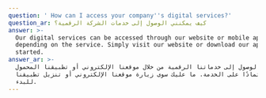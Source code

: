 ```yaml
---
question: ' How can I access your company''s digital services?'
question_ar: كيف يمكنني الوصول إلى خدمات الشركة الرقمية؟
answer: >-
  Our digital services can be accessed through our website or mobile app,
  depending on the service. Simply visit our website or download our app to get
  started.
answer_ar: >-
  يمكن الوصول إلى خدماتنا الرقمية من خلال موقعنا الإلكتروني أو تطبيقنا المحمول،
  اعتمادًا على الخدمة. ما عليك سوى زيارة موقعنا الإلكتروني أو تنزيل تطبيقنا
  للبدء.
---
```


